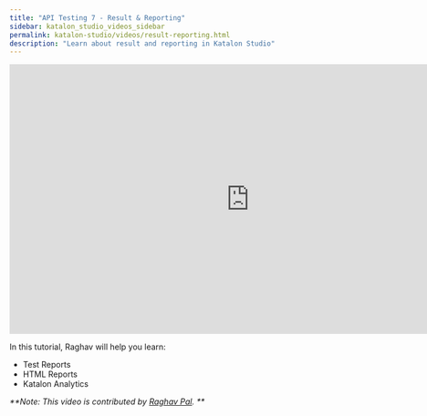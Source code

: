 ```yaml
---
title: "API Testing 7 - Result & Reporting"
sidebar: katalon_studio_videos_sidebar
permalink: katalon-studio/videos/result-reporting.html
description: "Learn about result and reporting in Katalon Studio"
---
```

<iframe width="840" height="473" src="https://www.youtube.com/embed/Fv7ljWRuKo8" frameborder="0" allow="autoplay; encrypted-media" allowfullscreen="">&nbsp;</iframe>


In this tutorial, Raghav will help you learn:

* Test Reports
* HTML Reports
* Katalon Analytics

_**Note: This video is contributed by [Raghav Pal](https://www.youtube.com/channel/UCTt7pyY-o0eltq14glaG5dg). **_
